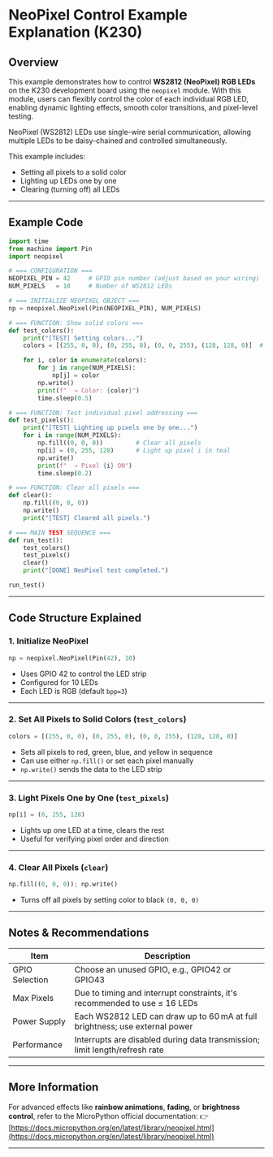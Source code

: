 # NeoPixel Control Example Explanation (K230)

## Overview

This example demonstrates how to control **WS2812 (NeoPixel) RGB LEDs** on the K230 development board using the `neopixel` module.
With this module, users can flexibly control the color of each individual RGB LED, enabling dynamic lighting effects, smooth color transitions, and pixel-level testing.

NeoPixel (WS2812) LEDs use single-wire serial communication, allowing multiple LEDs to be daisy-chained and controlled simultaneously.

This example includes:

* Setting all pixels to a solid color
* Lighting up LEDs one by one
* Clearing (turning off) all LEDs

---

## Example Code

```python
import time
from machine import Pin
import neopixel

# === CONFIGURATION ===
NEOPIXEL_PIN = 42     # GPIO pin number (adjust based on your wiring)
NUM_PIXELS   = 10     # Number of WS2812 LEDs

# === INITIALIZE NEOPIXEL OBJECT ===
np = neopixel.NeoPixel(Pin(NEOPIXEL_PIN), NUM_PIXELS)

# === FUNCTION: Show solid colors ===
def test_colors():
    print("[TEST] Setting colors...")
    colors = [(255, 0, 0), (0, 255, 0), (0, 0, 255), (128, 128, 0)]  # Red, Green, Blue, Yellow

    for i, color in enumerate(colors):
        for j in range(NUM_PIXELS):
            np[j] = color
        np.write()
        print(f"  → Color: {color}")
        time.sleep(0.5)

# === FUNCTION: Test individual pixel addressing ===
def test_pixels():
    print("[TEST] Lighting up pixels one by one...")
    for i in range(NUM_PIXELS):
        np.fill((0, 0, 0))         # Clear all pixels
        np[i] = (0, 255, 128)      # Light up pixel i in teal
        np.write()
        print(f"  → Pixel {i} ON")
        time.sleep(0.2)

# === FUNCTION: Clear all pixels ===
def clear():
    np.fill((0, 0, 0))
    np.write()
    print("[TEST] Cleared all pixels.")

# === MAIN TEST SEQUENCE ===
def run_test():
    test_colors()
    test_pixels()
    clear()
    print("[DONE] NeoPixel test completed.")

run_test()
```

---

## Code Structure Explained

### 1. **Initialize NeoPixel**

```python
np = neopixel.NeoPixel(Pin(42), 10)
```

* Uses GPIO 42 to control the LED strip
* Configured for 10 LEDs
* Each LED is RGB (default `bpp=3`)

---

### 2. **Set All Pixels to Solid Colors (`test_colors`)**

```python
colors = [(255, 0, 0), (0, 255, 0), (0, 0, 255), (128, 128, 0)]
```

* Sets all pixels to red, green, blue, and yellow in sequence
* Can use either `np.fill()` or set each pixel manually
* `np.write()` sends the data to the LED strip

---

### 3. **Light Pixels One by One (`test_pixels`)**

```python
np[i] = (0, 255, 128)
```

* Lights up one LED at a time, clears the rest
* Useful for verifying pixel order and direction

---

### 4. **Clear All Pixels (`clear`)**

```python
np.fill((0, 0, 0)); np.write()
```

* Turns off all pixels by setting color to black `(0, 0, 0)`

---

## Notes & Recommendations

| Item           | Description                                                                 |
| -------------- | --------------------------------------------------------------------------- |
| GPIO Selection | Choose an unused GPIO, e.g., GPIO42 or GPIO43                               |
| Max Pixels     | Due to timing and interrupt constraints, it's recommended to use ≤ 16 LEDs  |
| Power Supply   | Each WS2812 LED can draw up to 60 mA at full brightness; use external power |
| Performance    | Interrupts are disabled during data transmission; limit length/refresh rate |

---

## More Information

For advanced effects like **rainbow animations**, **fading**, or **brightness control**, refer to the MicroPython official documentation:
👉 [https://docs.micropython.org/en/latest/library/neopixel.html](https://docs.micropython.org/en/latest/library/neopixel.html)

---
